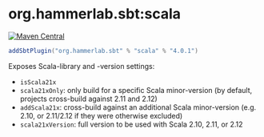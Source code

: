 # org.hammerlab.sbt:scala

[![Maven Central](https://img.shields.io/badge/maven%20central-4.0.1-green.svg)](http://search.maven.org/#search%7Cga%7C1%7Cg%3A%22org.hammerlab.sbt%22%20a%3A%scala%22)

```scala
addSbtPlugin("org.hammerlab.sbt" % "scala" % "4.0.1")
```

Exposes Scala-library and -version settings:

- `isScala21x`
- `scala21xOnly`: only build for a specific Scala minor-version (by default, projects cross-build against 2.11 and 2.12)
- `addScala21x`: cross-build against an additional Scala minor-version (e.g. 2.10, or 2.11/2.12 if they were otherwise excluded) 
- `scala21xVersion`: full version to be used with Scala 2.10, 2.11, or 2.12
